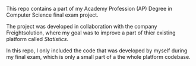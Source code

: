 This repo contains a part of my Academy Profession (AP) Degree in Computer Science final exam project.

The project was developed in collaboration with the company Freightsolution, where my goal was to improve a part of thier existing platform called _Statistics_.

In this repo, I only included the code that was developed by myself during my final exam, which is only a small part of a the whole platform codebase.
